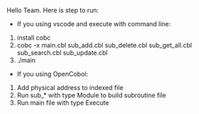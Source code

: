 Hello Team.
Here is step to run:
* If you using vscode and execute with command line:
1. install cobc
2. cobc -x main.cbl sub_add.cbl sub_delete.cbl sub_get_all.cbl sub_search.cbl sub_update.cbl
3. ./main
* If you using OpenCobol:
1. Add physical address to indexed file
2. Run sub_* with type Module to build subroutine file
3. Run main file with type Execute
